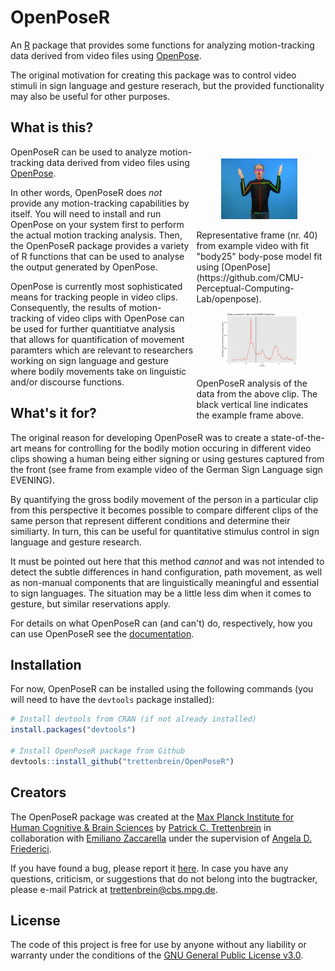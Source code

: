 # OpenPoseR
An [R](https://www.r-project.org) package that provides some functions for analyzing motion-tracking data derived from video files using [OpenPose](https://github.com/CMU-Perceptual-Computing-Lab/openpose).

The original motivation for creating this package was to control video stimuli in sign language and gesture reserach, but the provided functionality may also be useful for other purposes.

## What is this?

<div style="float:right; margin:5px 5px 5px 5px; width:40%">
<figure style="width=100%">
<img src="doc/example_videos/ABEND_OpenPose/ABEND_OpenPose_040.png" />
</figure>
<figcaption>Representative frame (nr. 40) from example video with fit "body25" body-pose model fit using [OpenPose](https://github.com/CMU-Perceptual-Computing-Lab/openpose).</figcaption>
</figure>
<figure style="width=100%">
<img src="doc/img/ABEND_plot_example.png" />
</figure>
<figcaption>OpenPoseR analysis of the data from the above clip. The black vertical line indicates the example frame above.</figcaption>
</div>

OpenPoseR can be used to analyze motion-tracking data derived from video files using [OpenPose](https://github.com/CMU-Perceptual-Computing-Lab/openpose).

In other words, OpenPoseR does *not* provide any motion-tracking capabilities by itself. You will need to install and run OpenPose on your system first to perform the actual motion tracking analysis. Then, the OpenPoseR package provides a variety of R functions that can be used to analyse the output generated by OpenPose.

OpenPose is currently most sophisticated means for tracking people in video clips. Consequently, the results of motion-tracking of video clips with OpenPose can be used for further quantitiatve analysis that allows for quantification of movement paramters which are relevant to researchers working on sign language and gesture where bodily movements take on linguistic and/or discourse functions. 

## What's it for?

The original reason for developing OpenPoseR was to create a state-of-the-art means for controlling for the bodily motion occuring in different video clips showing a human being either signing or using gestures captured from the front (see frame from example video of the German Sign Language sign EVENING).

By quantifying the gross bodily movement of the person in a particular clip from this perspective it becomes possible to compare different clips of the same person that represent different conditions and determine their similiarty. In turn, this can be useful for quantitative stimulus control in sign language and gesture research. <!-- See [here]() for an example.-->

It must be pointed out here that this method *cannot* and was not intended to detect the subtle differences in hand configuration, path movement, as well as non-manual components that are linguistically meaningful and essential to sign languages. The situation may be a little less dim when it comes to gesture, but similar reservations apply.

For details on what OpenPoseR can (and can't) do, respectively, how you can use OpenPoseR see the [documentation](doc/DOC.md).

## Installation  

For now, OpenPoseR can be installed using the following commands (you will need to have the ``devtools`` package installed):

```r
# Install devtools from CRAN (if not already installed)
install.packages("devtools")

# Install OpenPoseR package from Github
devtools::install_github("trettenbrein/OpenPoseR")
```

## Creators

The OpenPoseR package was created at the [Max Planck Institute for Human Cognitive & Brain Sciences](https://www.cbs.mpg.de) by [Patrick C. Trettenbrein](http://trettenbrein.biolinguistics.eu) in collaboration with [Emiliano Zaccarella](https://www.cbs.mpg.de/employees/zaccarella) under the supervision of [Angela D. Friederici](https://www.cbs.mpg.de/employees/friederici).

If you have found a bug, please report it [here](https://github.com/trettenbrein/OpenPoseR/issues). In case you have any questions, criticism, or suggestions that do not belong into the bugtracker, please e-mail Patrick at [trettenbrein@cbs.mpg.de](mailto:trettenbrein@cbs.mpg.de).

## License

The code of this project is free for use by anyone without any liability or warranty under the conditions of the [GNU General Public License v3.0](https://github.com/trettenbrein/OpenPoseR/blob/master/LICENSE).
